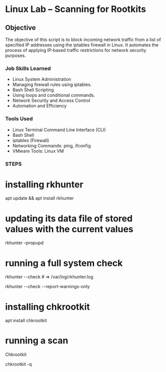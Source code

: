 # Linux Lab – Scanning for Rootkits 
## Objective

The objective of this script is to block incoming network traffic from a list of specified IP addresses using the iptables firewall in Linux. It automates the process of applying IP-based traffic restrictions for network security purposes.

### Job Skills Learned

- Linux System Administration
- Managing firewall rules using iptables.
- Bash Shell Scripting
- Using loops and conditional commands.
- Network Security and Access Control
- Automation and Efficiency


### Tools Used

- Linux Terminal Command Line Interface (CLI)
- Bash Shell
- iptables (Firewall)
- Networking Commands: ping, ifconfig
- VMware Tools: Linux VM


### STEPS



# installing rkhunter
apt update && apt install rkhunter
 
 
# updating its data file of stored values with the current values
rkhunter –propupd
 
 
# running a full system check

rkhunter --check # => /var/log/rkhunter.log
 
 
rkhunter --check --report-warnings-only
 
 
# installing chkrootkit
apt install chkrootkit
 
 
# running a scan
Chkrootkit
 
chkrootkit -q
 
 
